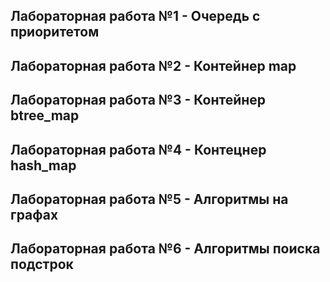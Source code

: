 ## Лабораторная работа №1 - Очередь с приоритетом
## Лабораторная работа №2 - Контейнер map
## Лабораторная работа №3 - Контейнер btree_map
## Лабораторная работа №4 - Контецнер hash_map
## Лабораторная работа №5 - Алгоритмы на графах
## Лабораторная работа №6 - Алгоритмы поиска подстрок

